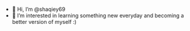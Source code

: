 - 👋 Hi, I’m @shaqiey69
- 👀 I’m interested in learning something new everyday and becoming a better version of myself :) 

<!---
shaqiey69/shaqiey69 is a ✨ special ✨ repository because its `README.md` (this file) appears on your GitHub profile.
You can click the Preview link to take a look at your changes.
--->
